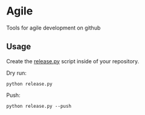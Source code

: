 # Agile

Tools for agile development on github

## Usage

Create the [release.py](https://github.com/quantmind/agile/blob/master/release.py)
script inside of your repository.

Dry run:

    python release.py
    

Push:

    python release.py --push
